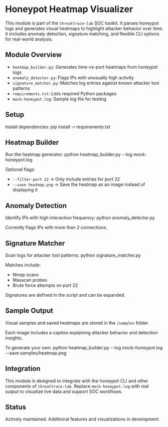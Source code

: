 # Honeypot Heatmap Visualizer

This module is part of the `threattrace-lab` SOC toolkit. It parses honeypot logs and generates visual heatmaps to highlight attacker behavior over time. It includes anomaly detection, signature matching, and flexible CLI options for real-world analysis.

## Module Overview

- `heatmap_builder.py`: Generates time-vs-port heatmaps from honeypot logs
- `anomaly_detector.py`: Flags IPs with unusually high activity
- `signature_matcher.py`: Matches log entries against known attacker tool patterns
- `requirements.txt`: Lists required Python packages
- `mock-honeypot.log`: Sample log file for testing

## Setup

Install dependencies:
pip install -r requirements.txt


## Heatmap Builder

Run the heatmap generator:
python heatmap_builder.py --log mock-honeypot.log

Optional flags:
- `--filter-port 22` → Only include entries for port 22
- `--save heatmap.png` → Save the heatmap as an image instead of displaying it

## Anomaly Detection

Identify IPs with high interaction frequency:
python anomaly_detector.py

Currently flags IPs with more than 2 connections.

## Signature Matcher

Scan logs for attacker tool patterns:
python signature_matcher.py

Matches include:
- Nmap scans
- Masscan probes
- Brute force attempts on port 22

Signatures are defined in the script and can be expanded.

## Sample Output

Visual samples and saved heatmaps are stored in the `/samples` folder.

Each image includes a caption explaining attacker behavior and detection insights.

To generate your own:
python heatmap_builder.py --log mock-honeypot.log --save samples/heatmap.png

## Integration

This module is designed to integrate with the honeypot CLI and other components of `threattrace-lab`. Replace `mock-honeypot.log` with real output to visualize live data and support SOC workflows.

## Status

Actively maintained. Additional features and visualizations in development.


   
